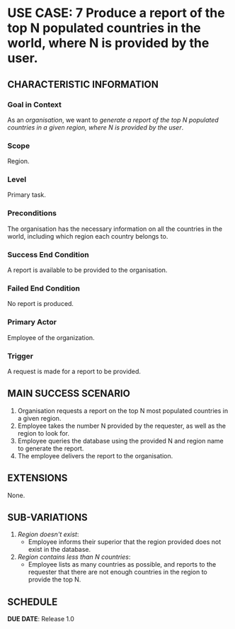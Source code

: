 # USE CASE: 7 Produce a report of the top N populated countries in the world, where N is provided by the user.

## CHARACTERISTIC INFORMATION

### Goal in Context

As an *organisation*, we want to *generate a report of the top N populated countries in a given region, where N is provided by the user*.

### Scope

Region.

### Level

Primary task.

### Preconditions

The organisation has the necessary information on all the countries in the world, including which region each country belongs to.

### Success End Condition

A report is available to be provided to the organisation.

### Failed End Condition

No report is produced.

### Primary Actor

Employee of the organization.

### Trigger

A request is made for a report to be provided.

## MAIN SUCCESS SCENARIO

1. Organisation requests a report on the top N most populated countries in a given region.
2. Employee takes the number N provided by the requester, as well as the region to look for.
3. Employee queries the database using the provided N and region name to generate the report.
4. The employee delivers the report to the organisation.

## EXTENSIONS

None.

## SUB-VARIATIONS

1. *Region doesn't exist*:
    - Employee informs their superior that the region provided does not exist in the database.
2. *Region contains less than N countries*:
    - Employee lists as many countries as possible, and reports to the requester that there are not enough countries in the region to provide the top N.

## SCHEDULE

**DUE DATE**: Release 1.0